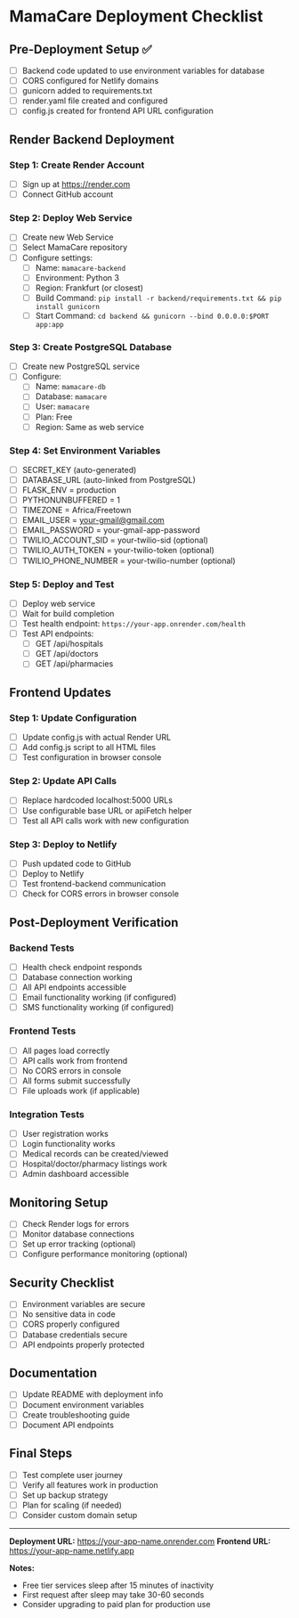 # MamaCare Deployment Checklist

## Pre-Deployment Setup ✅

- [ ] Backend code updated to use environment variables for database
- [ ] CORS configured for Netlify domains
- [ ] gunicorn added to requirements.txt
- [ ] render.yaml file created and configured
- [ ] config.js created for frontend API URL configuration

## Render Backend Deployment

### Step 1: Create Render Account
- [ ] Sign up at https://render.com
- [ ] Connect GitHub account

### Step 2: Deploy Web Service
- [ ] Create new Web Service
- [ ] Select MamaCare repository
- [ ] Configure settings:
  - [ ] Name: `mamacare-backend`
  - [ ] Environment: Python 3
  - [ ] Region: Frankfurt (or closest)
  - [ ] Build Command: `pip install -r backend/requirements.txt && pip install gunicorn`
  - [ ] Start Command: `cd backend && gunicorn --bind 0.0.0.0:$PORT app:app`

### Step 3: Create PostgreSQL Database
- [ ] Create new PostgreSQL service
- [ ] Configure:
  - [ ] Name: `mamacare-db`
  - [ ] Database: `mamacare`
  - [ ] User: `mamacare`
  - [ ] Plan: Free
  - [ ] Region: Same as web service

### Step 4: Set Environment Variables
- [ ] SECRET_KEY (auto-generated)
- [ ] DATABASE_URL (auto-linked from PostgreSQL)
- [ ] FLASK_ENV = production
- [ ] PYTHONUNBUFFERED = 1
- [ ] TIMEZONE = Africa/Freetown
- [ ] EMAIL_USER = your-gmail@gmail.com
- [ ] EMAIL_PASSWORD = your-gmail-app-password
- [ ] TWILIO_ACCOUNT_SID = your-twilio-sid (optional)
- [ ] TWILIO_AUTH_TOKEN = your-twilio-token (optional)
- [ ] TWILIO_PHONE_NUMBER = your-twilio-number (optional)

### Step 5: Deploy and Test
- [ ] Deploy web service
- [ ] Wait for build completion
- [ ] Test health endpoint: `https://your-app.onrender.com/health`
- [ ] Test API endpoints:
  - [ ] GET /api/hospitals
  - [ ] GET /api/doctors
  - [ ] GET /api/pharmacies

## Frontend Updates

### Step 1: Update Configuration
- [ ] Update config.js with actual Render URL
- [ ] Add config.js script to all HTML files
- [ ] Test configuration in browser console

### Step 2: Update API Calls
- [ ] Replace hardcoded localhost:5000 URLs
- [ ] Use configurable base URL or apiFetch helper
- [ ] Test all API calls work with new configuration

### Step 3: Deploy to Netlify
- [ ] Push updated code to GitHub
- [ ] Deploy to Netlify
- [ ] Test frontend-backend communication
- [ ] Check for CORS errors in browser console

## Post-Deployment Verification

### Backend Tests
- [ ] Health check endpoint responds
- [ ] Database connection working
- [ ] All API endpoints accessible
- [ ] Email functionality working (if configured)
- [ ] SMS functionality working (if configured)

### Frontend Tests
- [ ] All pages load correctly
- [ ] API calls work from frontend
- [ ] No CORS errors in console
- [ ] All forms submit successfully
- [ ] File uploads work (if applicable)

### Integration Tests
- [ ] User registration works
- [ ] Login functionality works
- [ ] Medical records can be created/viewed
- [ ] Hospital/doctor/pharmacy listings work
- [ ] Admin dashboard accessible

## Monitoring Setup

- [ ] Check Render logs for errors
- [ ] Monitor database connections
- [ ] Set up error tracking (optional)
- [ ] Configure performance monitoring (optional)

## Security Checklist

- [ ] Environment variables are secure
- [ ] No sensitive data in code
- [ ] CORS properly configured
- [ ] Database credentials secure
- [ ] API endpoints properly protected

## Documentation

- [ ] Update README with deployment info
- [ ] Document environment variables
- [ ] Create troubleshooting guide
- [ ] Document API endpoints

## Final Steps

- [ ] Test complete user journey
- [ ] Verify all features work in production
- [ ] Set up backup strategy
- [ ] Plan for scaling (if needed)
- [ ] Consider custom domain setup

---

**Deployment URL:** https://your-app-name.onrender.com
**Frontend URL:** https://your-app-name.netlify.app

**Notes:**
- Free tier services sleep after 15 minutes of inactivity
- First request after sleep may take 30-60 seconds
- Consider upgrading to paid plan for production use 